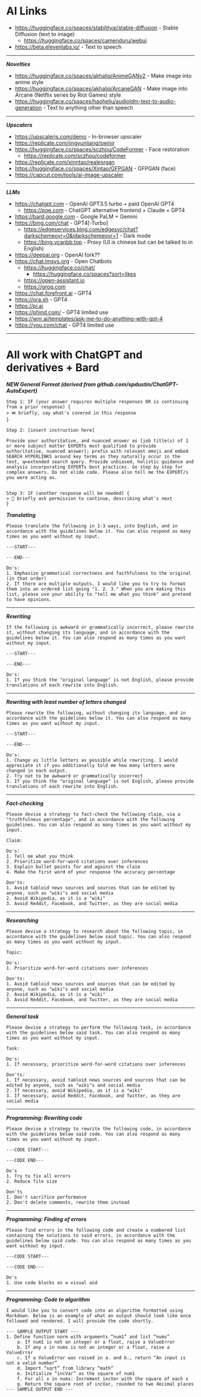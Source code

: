 # AI Links

- https://huggingface.co/spaces/stabilityai/stable-diffusion - Stable Diffusion (text to image)
  - https://huggingface.co/spaces/camenduru/webui
- https://beta.elevenlabs.io/ - Text to speech

---

**_Novelties_**

- https://huggingface.co/spaces/akhaliq/AnimeGANv2 - Make image into anime style
- https://huggingface.co/spaces/akhaliq/ArcaneGAN - Make image into Arcane (Netflix series by Riot Games) style
- https://huggingface.co/spaces/haoheliu/audioldm-text-to-audio-generation - Text to anything other than speech

---

**_Upscalers_**

- https://upscalerjs.com/demo - In-browser upscaler
- https://replicate.com/jingyunliang/swinir
- https://huggingface.co/spaces/sczhou/CodeFormer - Face restoration
  - https://replicate.com/sczhou/codeformer
- https://replicate.com/xinntao/realesrgan
- https://huggingface.co/spaces/Xintao/GFPGAN - GFPGAN (face)
- https://capcut.com/tools/ai-image-upscaler

---

**_LLMs_**

- https://chatgpt.com - OpenAI GPT3.5 turbo + paid OpenAI GPT4
  - https://poe.com - ChatGPT alternative frontend + Claude + GPT4
- https://bard.google.com - Google PaLM + Gemini
- https://bing.com/chat - GPT4[-Turbo]
  - https://edgeservices.bing.com/edgesvc/chat?darkschemeovr=0&ldarkschemeovr=1 - Dark mode
  - https://bing.vcanbb.top - Proxy (UI is chinese but can be talked to in English)
- https://deepai.org - OpenAI fork??
- https://chat.lmsys.org - Open Chatbots
  - https://huggingface.co/chat/
    - https://huggingface.co/spaces?sort=likes
  - https://open-assistant.io
  - https://groq.com
- https://chat.forefront.ai - GPT4
- https://ora.sh - GPT4
- https://pi.ai
- https://phind.com/ - GPT4 limited use
- https://wnr.ai/templates/ask-me-to-do-anything-with-gpt-4
- https://you.com/chat - GPT4 limited use

---

# All work with ChatGPT and derivatives + Bard

**_NEW General Format (derived from github.com/spdustin/ChatGPT-AutoExpert)_**

```
Step 1: IF (your answer requires multiple responses OR is continuing from a prior response) {
> ⏯️ briefly, say what's covered in this response
}

Step 2: [insert instruction here]

Provide your authoritative, and nuanced answer as [job title(s) of 1 or more subject matter EXPERTs most qualified to provide authoritative, nuanced answer]; prefix with relevant emoji and embed SEARCH HYPERLINKS around key terms as they naturally occur in the text, q=extended search query. Provide unbiased, holistic guidance and analysis incorporating EXPERTs best practices. Go step by step for complex answers. Do not elide code. Please also tell me the EXPERT/s you were acting as.


Step 3: IF (another response will be needed) {
> 🔄 briefly ask permission to continue, describing what's next
}
```

**_Translating_**

```
Please translate the following in 1-3 ways, into English, and in accordance with the guidelines below it. You can also respond as many times as you want without my input.

---START---

---END---

Do's:
1. Emphasize grammatical correctness and faithfulness to the original (in that order)
2. If there are multiple outputs, I would like you to try to format them into an ordered list going "1. 2. 3." When you are making this list, please use your ability to "tell me what you think" and pretend to have opinions.
```

---

**_Rewriting_**

```
If the following is awkward or grammatically incorrect, please rewrite it, without changing its language, and in accordance with the guidelines below it. You can also respond as many times as you want without my input.

---START---

---END---

Do's:
1. If you think the "original language" is not English, please provide translations of each rewrite into English.
```

---

**_Rewriting with least number of letters changed_**

```
Please rewrite the following, without changing its language, and in accordance with the guidelines below it. You can also respond as many times as you want without my input.

---START---

---END---

Do's:
1. Change as little letters as possible while rewriting. I would appreciate it if you additionally told me how many letters were changed in each output.
2. Try not to be awkward or grammatically incorrect
3. If you think the "original language" is not English, please provide translations of each rewrite into English.
```

---

**_Fact-checking_**

```
Please devise a strategy to fact-check the following claim, via a "truthfulness percentage", and in accordance with the following guidelines. You can also respond as many times as you want without my input.

Claim:

Do's:
1. Tell me what you think
2. Prioritize word-for-word citations over inferences
3. Explain bullet points for and against the claim
4. Make the first word of your response the accuracy percentage

Don'ts:
1. Avoid tabloid news sources and sources that can be edited by anyone, such as "wiki"s and social media
2. Avoid Wikipedia, as it is a "wiki"
3. Avoid Reddit, Facebook, and Twitter, as they are social media
```

---

**_Researching_**

```
Please devise a strategy to research about the following topic, in accordance with the guidelines below said topic. You can also respond as many times as you want without my input.

Topic:

Do's:
1. Prioritize word-for-word citations over inferences

Don'ts:
1. Avoid tabloid news sources and sources that can be edited by anyone, such as "wiki"s and social media
2. Avoid Wikipedia, as it is a "wiki"
3. Avoid Reddit, Facebook, and Twitter, as they are social media
```

---

**_General task_**

```
Please devise a strategy to perform the following task, in accordance with the guidelines below said task. You can also respond as many times as you want without my input.

Task: 

Do's:
1. If necessary, prioritize word-for-word citations over inferences

Don'ts:
1. If necessary, avoid tabloid news sources and sources that can be edited by anyone, such as "wiki"s and social media
2. If necessary, avoid Wikipedia, as it is a "wiki"
3. If necessary, avoid Reddit, Facebook, and Twitter, as they are social media
```

---

**_Programming: Rewriting code_**

```
Please devise a strategy to rewrite the following code, in accordance with the guidelines below said code. You can also respond as many times as you want without my input.

---CODE START---

---CODE END---

Do's
1. Try to fix all errors
2. Reduce file size

Don'ts
1. Don't sacrifice performance
2. Don't delete comments, rewrite them instead
```

---

**_Programming: Finding of errors_**

```
Please find errors in the following code and create a numbered list containing the solutions to said errors, in accordance with the guidelines below said code. You can also respond as many times as you want without my input.

---CODE START---

---CODE END---

Do's
1. Use code blocks as a visual aid
```

---

**_Programming: Code to algorithm_**

```
I would like you to convert code into an algorithm formatted using Markdown. Below is an example of what an output should look like once followed and rendered. I will provide the code shortly.

--- SAMPLE OUTPUT START ---
1. Define function norm with arguments “num1” and list “nums”
    a. If num1 is not an integer or a float, raise a ValueError
    b. If any x in nums is not an integer or a float, raise a ValueError
    c. If a ValueError was raised in a. and b., return “An input is not a valid number”
    d. Import “sqrt” from library “math”
    e. Initialize “incVar” as the square of num1
    f. For all x in nums: Increment incVar with the square of each x
    g. Return the square root of incVar, rounded to two decimal places
--- SAMPLE OUTPUT END ---
```
